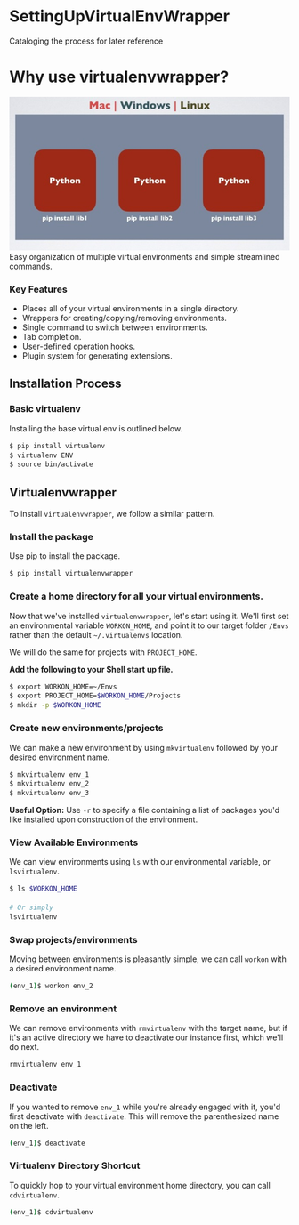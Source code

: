 # SettingUpVirtualEnvWrapper
Cataloging the process for later reference

# Why use virtualenvwrapper?     
<img src="https://github.com/ajh1143/ajh1143.github.io/blob/master/Images/venv/venv-2.jpeg" class="inline"/><br> 
Easy organization of multiple virtual environments and simple streamlined commands.   

### Key Features     
* Places all of your virtual environments in a single directory.
* Wrappers for creating/copying/removing environments.
* Single command to switch between environments.
* Tab completion. 
* User-defined operation hooks.
* Plugin system for generating extensions.

## Installation Process    
### Basic virtualenv    
Installing the base virtual env is outlined below.    
```bash
$ pip install virtualenv
$ virtualenv ENV
$ source bin/activate
```
## Virtualenvwrapper
To install `virtualenvwrapper`, we follow a similar pattern.    
### Install the package
Use pip to install the package.
```bash
$ pip install virtualenvwrapper
```
### Create a home directory for all your virtual environments.
Now that we've installed `virtualenvwrapper`, let's start using it. We'll first set an environmental variable `WORKON_HOME`, and point it to our target folder `/Envs` rather than the default `~/.virtualenvs` location.

We will do the same for projects with `PROJECT_HOME`.

**Add the following to your Shell start up file.**
```bash
$ export WORKON_HOME=~/Envs
$ export PROJECT_HOME=$WORKON_HOME/Projects
$ mkdir -p $WORKON_HOME
```

### Create new environments/projects   
We can make a new environment by using `mkvirtualenv` followed by your desired environment name. 
```bash
$ mkvirtualenv env_1
$ mkvirtualenv env_2
$ mkvirtualenv env_3
```
**Useful Option:** Use `-r` to specify a file containing a list of packages you'd like installed upon construction of the environment. 

### View Available Environments    
We can view environments using `ls` with our environmental variable, or `lsvirtualenv`. 
```bash
$ ls $WORKON_HOME

# Or simply
lsvirtualenv
```

### Swap projects/environments    
Moving between environments is pleasantly simple, we can call `workon` with a desired environment name.
```bash
(env_1)$ workon env_2
```

### Remove an environment
We can remove environments with `rmvirtualenv` with the target name, but if it's an active directory we have to deactivate our instance first, which we'll do next. 
```bash
rmvirtualenv env_1
```

### Deactivate
If you wanted to remove `env_1` while you're already engaged with it, you'd first deactivate with `deactivate`. This will remove the parenthesized name on the left. 
```bash
(env_1)$ deactivate
```

### Virtualenv Directory Shortcut
To quickly hop to your virtual environment home directory, you can call `cdvirtualenv`.
```bash
(env_1)$ cdvirtualenv
```
